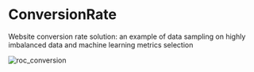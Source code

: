# ConversionRate
Website conversion rate solution: an example of data sampling on highly imbalanced data and machine learning metrics selection





![roc_conversion](https://user-images.githubusercontent.com/34787111/45992613-b19b0780-c03f-11e8-80d8-04a1d45be8c4.png)
